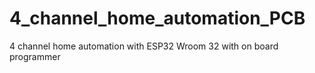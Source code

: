 # 4_channel_home_automation_PCB
4 channel home automation with ESP32 Wroom 32 with on board programmer
